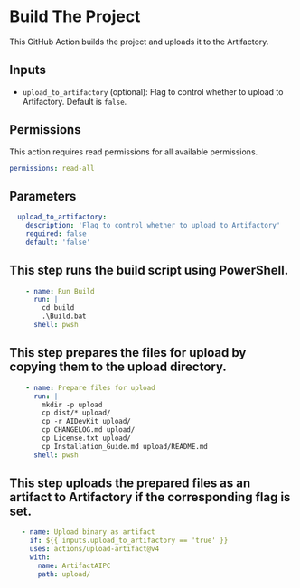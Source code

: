 # Build The Project

This GitHub Action builds the project and uploads it to the Artifactory.

## Inputs

- `upload_to_artifactory` (optional): Flag to control whether to upload to Artifactory. Default is `false`.

## Permissions

This action requires read permissions for all available permissions.
```yaml
permissions: read-all
```

## Parameters

```yaml
  upload_to_artifactory:
    description: 'Flag to control whether to upload to Artifactory'
    required: false
    default: 'false'
```

## This step runs the build script using PowerShell.
```yaml
    - name: Run Build
      run: |
        cd build
        .\Build.bat
      shell: pwsh
 ``` 

## This step prepares the files for upload by copying them to the upload directory.  
```yaml
    - name: Prepare files for upload
      run: |
        mkdir -p upload
        cp dist/* upload/
        cp -r AIDevKit upload/
        cp CHANGELOG.md upload/
        cp License.txt upload/
        cp Installation_Guide.md upload/README.md
      shell: pwsh
 ```
     
## This step uploads the prepared files as an artifact to Artifactory if the corresponding flag is set.
 ```yaml
    - name: Upload binary as artifact
      if: ${{ inputs.upload_to_artifactory == 'true' }}
      uses: actions/upload-artifact@v4
      with:
        name: ArtifactAIPC
        path: upload/
 ```     
